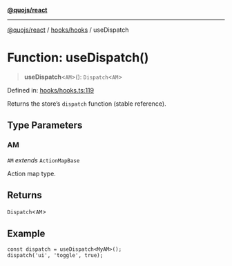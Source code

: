 [**@quojs/react**](../../../README.md)

***

[@quojs/react](../../../README.md) / [hooks/hooks](../README.md) / useDispatch

# Function: useDispatch()

> **useDispatch**\<`AM`\>(): `Dispatch`\<`AM`\>

Defined in: [hooks/hooks.ts:119](https://github.com/quojs/quojs/blob/bb0aab212261db76d8cdd24be568e1eb39570c11/packages/react/src/hooks/hooks.ts#L119)

Returns the store’s `dispatch` function (stable reference).

## Type Parameters

### AM

`AM` *extends* `ActionMapBase`

Action map type.

## Returns

`Dispatch`\<`AM`\>

## Example

```tsx
const dispatch = useDispatch<MyAM>();
dispatch('ui', 'toggle', true);
```
